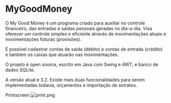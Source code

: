 MyGoodMoney
===========

O My Good Money é um programa criado para auxiliar no controle financeiro, das entradas e saídas pessoais geradas no dia-a-dia. Visa oferecer um controle simples e eficiente através de movimentações atuais e movimentações futuras (provisões).

É possível cadastrar contas de saída (débito) e contas de entrada (crédito) e também os caixas que atuarão nas movimentações.

O projeto é open source, escrito em Java com Swing e AWT, e banco de dados SQLite.

A versão atual é 3.2. Existe mais duas funcionalidades para serem implementadas todavia, orçamentos e importação de extratos.

Printscreen
![print.png](https://bitbucket.org/repo/gRzep8/images/2061392235-print.png)
